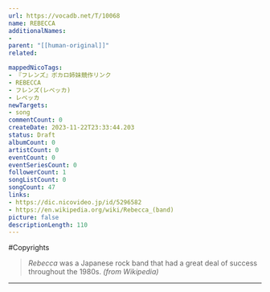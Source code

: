 ```yaml
---
url: https://vocadb.net/T/10068
name: REBECCA
additionalNames: 
- 
parent: "[[human-original]]"
related:

mappedNicoTags:
- 『フレンズ』ボカロ姉妹競作リンク
- REBECCA
- フレンズ(レベッカ) 
- レベッカ
newTargets:
- song
commentCount: 0
createDate: 2023-11-22T23:33:44.203
status: Draft
albumCount: 0
artistCount: 0
eventCount: 0
eventSeriesCount: 0
followerCount: 1
songListCount: 0
songCount: 47
links: 
- https://dic.nicovideo.jp/id/5296582
- https://en.wikipedia.org/wiki/Rebecca_(band)
picture: false
descriptionLength: 110
---
```


#Copyrights

> _Rebecca_ was a Japanese rock band that had a great deal of success throughout the 1980s.
_(from Wikipedia)_

---

